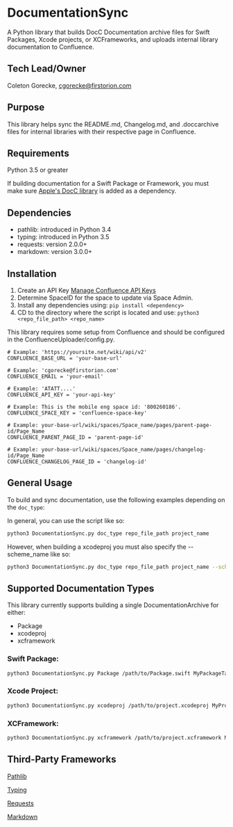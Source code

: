 # DocumentationSync

A Python library that builds DocC Documentation archive files for Swift Packages, Xcode projects, or XCFrameworks, and uploads internal library documentation to Confluence.

## Tech Lead/Owner
Coleton Gorecke, cgorecke@firstorion.com

## Purpose
This library helps sync the README.md, Changelog.md, and .doccarchive files for internal libraries with their respective page in Confluence.

## Requirements
Python 3.5 or greater

If building documentation for a Swift Package or Framework, you must make sure [Apple's DocC library](https://github.com/apple/swift-docc-plugin) is added as a dependency.

## Dependencies
- pathlib: introduced in Python 3.4
- typing: introduced in Python 3.5
- requests: version 2.0.0+
- markdown: version 3.0.0+

## Installation
1. Create an API Key
[Manage Confluence API Keys](https://support.atlassian.com/atlassian-account/docs/manage-api-tokens-for-your-atlassian-account/)
2. Determine SpaceID for the space to update via Space Admin.
3. Install any dependencies using:
```pip install <dependency>```
4. CD to the directory where the script is located and use:
```python3 <repo_file_path> <repo_name>```

This library requires some setup from Confluence and should be configured in the ConfluenceUploader/config.py.

```
# Example: 'https://yoursite.net/wiki/api/v2'
CONFLUENCE_BASE_URL = 'your-base-url'
```

```
# Example: 'cgorecke@firstorion.com'
CONFLUENCE_EMAIL = 'your-email'
```

```
# Example: 'ATATT....'
CONFLUENCE_API_KEY = 'your-api-key'
```

```
# Example: This is the mobile eng space id: '800260186'.
CONFLUENCE_SPACE_KEY = 'confluence-space-key'
```

```
# Example: your-base-url/wiki/spaces/Space_name/pages/parent-page-id/Page_Name
CONFLUENCE_PARENT_PAGE_ID = 'parent-page-id'
```

```
# Example: your-base-url/wiki/spaces/Space_name/pages/changelog-id/Page_Name
CONFLUENCE_CHANGELOG_PAGE_ID = 'changelog-id'
```

## General Usage
To build and sync documentation, use the following examples depending on the `doc_type`:

In general, you can use the script like so:

```bash
python3 DocumentationSync.py doc_type repo_file_path project_name
```

However, when building a xcodeproj you must also specify the --scheme_name like so: 

```bash
python3 DocumentationSync.py doc_type repo_file_path project_name --scheme_name MyScheme
```

## Supported Documentation Types
This library currently supports building a single DocumentationArchive for either:
- Package
- xcodeproj
- xcframework

### Swift Package:
```bash
python3 DocumentationSync.py Package /path/to/Package.swift MyPackageTarget
```

### Xcode Project:
```bash
python3 DocumentationSync.py xcodeproj /path/to/project.xcodeproj MyProjectTarget --scheme_name MyScheme
```

### XCFramework:
```bash
python3 DocumentationSync.py xcframework /path/to/project.xcframework MyFrameworkTarget
```

## Third-Party Frameworks
[Pathlib](https://docs.python.org/3/library/pathlib.html)

[Typing](https://docs.python.org/3/library/typing.html)

[Requests](https://pypi.org/project/requests/)

[Markdown](https://python-markdown.github.io/)